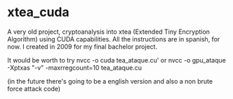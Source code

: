 # xtea_cuda
A very old project, cryptoanalysis into xtea (Extended Tiny Encryption Algorithm) using CUDA capabilities. 
All the instructions are in spanish, for now. I created in 2009 for my final bachelor project.

It would be worth to try
  nvcc -o cuda tea_ataque.cu'
	or 	nvcc -o gpu_ataque -Xptxas "-v" -maxrregcount=10 tea_ataque.cu

(in the future there's going to be a english version and also a non brute force attack code)
